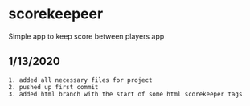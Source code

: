 # scorekeepeer
Simple app to keep score between players app

## 1/13/2020
    1. added all necessary files for project
    2. pushed up first commit
    3. added html branch with the start of some html scorekeeper tags